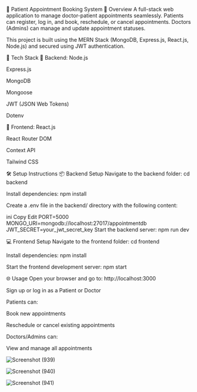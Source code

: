 🏥 Patient Appointment Booking System 📖 Overview A full-stack web application to manage doctor-patient appointments seamlessly. Patients can register, log in, and book, reschedule, or cancel appointments. Doctors (Admins) can manage and update appointment statuses.

This project is built using the MERN Stack (MongoDB, Express.js, React.js, Node.js) and secured using JWT authentication.

🚀 Tech Stack 🔧 Backend: Node.js

Express.js

MongoDB

Mongoose

JWT (JSON Web Tokens)

Dotenv

🎨 Frontend: React.js

React Router DOM

Context API

Tailwind CSS

🛠️ Setup Instructions 📦 Backend Setup Navigate to the backend folder: cd backend

Install dependencies: npm install

Create a .env file in the backend/ directory with the following content:

ini Copy Edit PORT=5000 MONGO_URI=mongodb://localhost:27017/appointmentdb JWT_SECRET=your_jwt_secret_key Start the backend server: npm run dev

💻 Frontend Setup Navigate to the frontend folder: cd frontend

Install dependencies: npm install

Start the frontend development server: npm start

🌐 Usage Open your browser and go to: http://localhost:3000

Sign up or log in as a Patient or Doctor

Patients can:

Book new appointments

Reschedule or cancel existing appointments

Doctors/Admins can:

View and manage all appointments

![Screenshot (939)](https://github.com/user-attachments/assets/f96544d6-01ca-4f4b-98bf-d43e9b7095d8)

![Screenshot (940)](https://github.com/user-attachments/assets/3d998184-e2fe-4e3a-81ce-7cbbd6465b22)

![Screenshot (941)](https://github.com/user-attachments/assets/b47b2676-f7cb-4608-927c-ed05961b0121)


